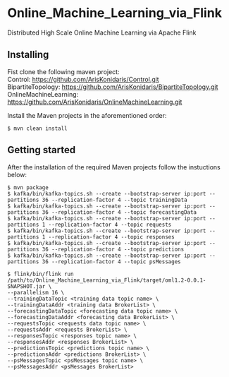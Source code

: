 # Online_Machine_Learning_via_Flink

Distributed High Scale Online Machine Learning via Apache Flink

## Installing
Fist clone the following maven project:\
Control: https://github.com/ArisKonidaris/Control.git \
BipartiteTopology: https://github.com/ArisKonidaris/BipartiteTopology.git \
OnlineMachineLearning: https://github.com/ArisKonidaris/OnlineMachineLearning.git

Install the Maven projects in the aforementioned order:
```
$ mvn clean install
```


## Getting started
After the installation of the required Maven projects follow the instuctions below:

```
$ mvn package
$ kafka/bin/kafka-topics.sh --create --bootstrap-server ip:port --partitions 36 --replication-factor 4 --topic trainingData
$ kafka/bin/kafka-topics.sh --create --bootstrap-server ip:port --partitions 36 --replication-factor 4 --topic forecastingData
$ kafka/bin/kafka-topics.sh --create --bootstrap-server ip:port --partitions 1 --replication-factor 4 --topic requests
$ kafka/bin/kafka-topics.sh --create --bootstrap-server ip:port --partitions 1 --replication-factor 4 --topic responses
$ kafka/bin/kafka-topics.sh --create --bootstrap-server ip:port --partitions 36 --replication-factor 4 --topic predictions
$ kafka/bin/kafka-topics.sh --create --bootstrap-server ip:port --partitions 36 --replication-factor 4 --topic psMessages

$ flink/bin/flink run /path/to/Online_Machine_Learning_via_Flink/target/oml1.2-0.0.1-SNAPSHOT.jar \
--parallelism 16 \
--trainingDataTopic <training data topic name> \
--trainingDataAddr <training data BrokerList> \
--forecastingDataTopic <forecasting data topic name> \
--forecastingDataAddr <forecasting data BrokerList> \
--requestsTopic <requests data topic name> \
--requestsAddr <requests BrokerList> \
--responsesTopic <responses topic name> \
--responsesAddr <responses BrokerList> \
--predictionsTopic <predictions topic name> \
--predictionsAddr <predictions BrokerList> \
--psMessagesTopic <psMessages topic name> \
--psMessagesAddr <psMessages BrokerList>
